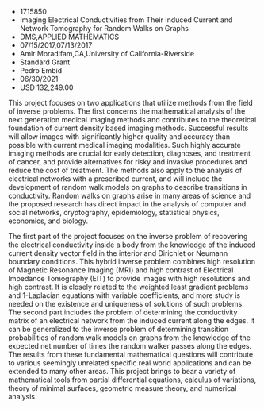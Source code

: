 
* 1715850
* Imaging Electrical Conductivities from Their Induced Current and Network Tomography for Random Walks on Graphs
* DMS,APPLIED MATHEMATICS
* 07/15/2017,07/13/2017
* Amir Moradifam,CA,University of California-Riverside
* Standard Grant
* Pedro Embid
* 06/30/2021
* USD 132,249.00

This project focuses on two applications that utilize methods from the field of
inverse problems. The first concerns the mathematical analysis of the next
generation medical imaging methods and contributes to the theoretical foundation
of current density based imaging methods. Successful results will allow images
with significantly higher quality and accuracy than possible with current
medical imaging modalities. Such highly accurate imaging methods are crucial for
early detection, diagnoses, and treatment of cancer, and provide alternatives
for risky and invasive procedures and reduce the cost of treatment. The methods
also apply to the analysis of electrical networks with a prescribed current, and
will include the development of random walk models on graphs to describe
transitions in conductivity. Random walks on graphs arise in many areas of
science and the proposed research has direct impact in the analysis of computer
and social networks, cryptography, epidemiology, statistical physics, economics,
and biology.

The first part of the project focuses on the inverse problem of recovering the
electrical conductivity inside a body from the knowledge of the induced current
density vector field in the interior and Dirichlet or Neumann boundary
conditions. This hybrid inverse problem combines high resolution of Magnetic
Resonance Imaging (MRI) and high contrast of Electrical Impedance Tomography
(EIT) to provide images with high resolutions and high contrast. It is closely
related to the weighted least gradient problems and 1-Laplacian equations with
variable coefficients, and more study is needed on the existence and uniqueness
of solutions of such problems. The second part includes the problem of
determining the conductivity matrix of an electrical network from the induced
current along the edges. It can be generalized to the inverse problem of
determining transition probabilities of random walk models on graphs from the
knowledge of the expected net number of times the random walker passes along the
edges. The results from these fundamental mathematical questions will contribute
to various seemingly unrelated specific real world applications and can be
extended to many other areas. This project brings to bear a variety of
mathematical tools from partial differential equations, calculus of variations,
theory of minimal surfaces, geometric measure theory, and numerical analysis.
